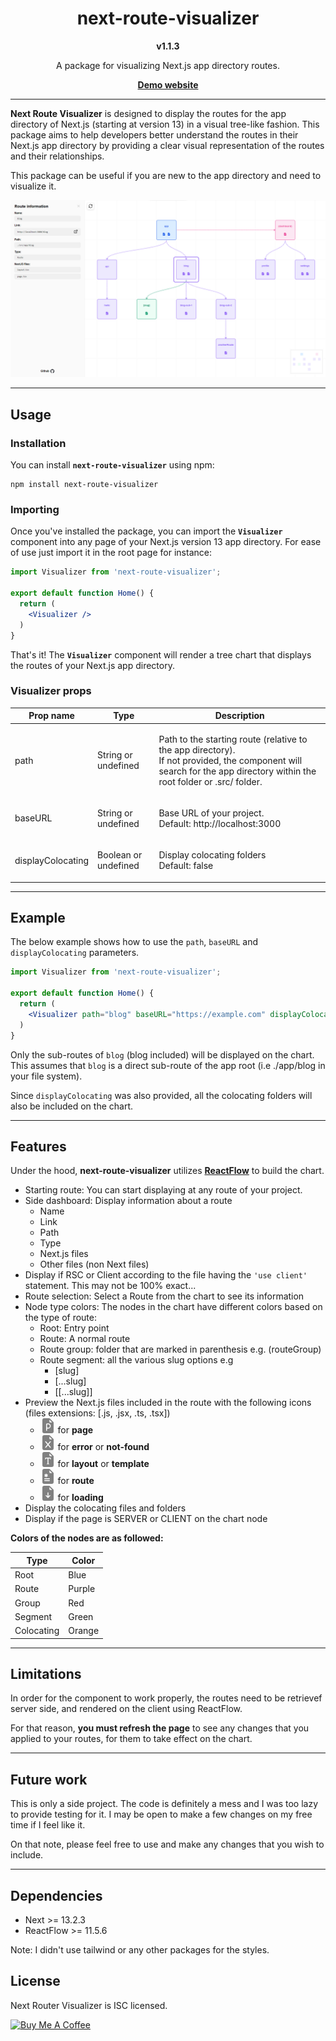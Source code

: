 <div align="center">
  <h1>next-route-visualizer</h1>
  <b>v1.1.3</b>
  <p>A package for visualizing Next.js app directory routes.</p>
  <a href="https://next-route-visualizer.vercel.app">
    <b>Demo website</b>
  </a>
</div>

---
**Next Route Visualizer** is designed to display the routes for the app directory of Next.js (starting at version 13) in a visual tree-like fashion.
This package aims to help developers better understand the routes in their Next.js app directory by providing a clear visual representation of the routes and their relationships.

This package can be useful if you are new to the app directory and need to visualize it.

<div align="center">
  <img src="https://github.com/DiiiaZoTe/next-route-visualizer/blob/main/public/next-route-visualizer-preview.png?raw=true" alt="Preview Next Route Visualizer" width="600"/>
</div>

---
## Usage

### Installation

You can install **`next-route-visualizer`** using npm:

```
npm install next-route-visualizer
```

### Importing

Once you've installed the package, you can import the **`Visualizer`** component into any page of your Next.js version 13 app directory.
For ease of use just import it in the root page for instance:


```jsx
import Visualizer from 'next-route-visualizer';

export default function Home() {
  return (
    <Visualizer />
  )
}
```

That's it! The **`Visualizer`** component will render a tree chart that displays the routes of your Next.js app directory.

### Visualizer props

| Prop name         | Type                 | Description
| ----------------- | -------------------- | ------------
| path              | String or undefined  |  <p>Path to the starting route (relative to the app directory).<br/>If not provided, the component will search for the app directory within the root folder or .src/ folder.</p>
| baseURL           | String or undefined  | <p>Base URL of your project.<br/>Default: http://localhost:3000</p>
| displayColocating | Boolean or undefined | <p>Display colocating folders<br/>Default: false</p>

---
## Example

The below example shows how to use the `path`, `baseURL` and `displayColocating` parameters.

```jsx
import Visualizer from 'next-route-visualizer';

export default function Home() {
  return (
    <Visualizer path="blog" baseURL="https://example.com" displayColocating/>
  )
}
```
Only the sub-routes of `blog` (blog included) will be displayed on the chart. This assumes that `blog` is a direct sub-route of the app root (i.e ./app/blog in your file system).

Since `displayColocating` was also provided, all the colocating folders will also be included on the chart.

---
## Features
Under the hood, **next-route-visualizer** utilizes **[ReactFlow](https://reactflow.dev/)** to build the chart.

- Starting route: You can start displaying at any route of your project.
- Side dashboard: Display information about a route
  - Name
  - Link
  - Path
  - Type
  - Next.js files
  - Other files (non Next files)
- Display if RSC or Client according to the file having the `'use client'` statement.
  This may not be 100% exact...
- Route selection: Select a Route from the chart to see its information
- Node type colors: The nodes in the chart have different colors based on the type of route:
  - Root: Entry point
  - Route: A normal route
  - Route group: folder that are marked in parenthesis e.g. (routeGroup)
  - Route segment: all the various slug options e.g
    - [slug]
    - [...slug]
    - [[...slug]]
- Preview the Next.js files included in the route with the following icons (files extensions: [.js, .jsx, .ts, .tsx])
  - <svg width="24" height="24" fill="grey" viewBox="0 0 16 16">
      <path d="M8.188 10H7V6.5h1.188a1.75 1.75 0 1 1 0 3.5z" />
      <path d="M4 0h5.293A1 1 0 0 1 10 .293L13.707 4a1 1 0 0 1 .293.707V14a2 2 0 0 1-2 2H4a2 2 0 0 1-2-2V2a2 2 0 0 1 2-2zm5.5 1.5v2a1 1 0 0 0 1 1h2l-3-3zM7 5.5a1 1 0 0 0-1 1V13a.5.5 0 0 0 1 0v-2h1.188a2.75 2.75 0 0 0 0-5.5H7z" />
    </svg> for <b>page</b>
  - <svg width="24" height="24" fill="grey" viewBox="0 0 16 16">
      <path d="M9.293 0H4a2 2 0 0 0-2 2v12a2 2 0 0 0 2 2h8a2 2 0 0 0 2-2V4.707A1 1 0 0 0 13.707 4L10 .293A1 1 0 0 0 9.293 0zM9.5 3.5v-2l3 3h-2a1 1 0 0 1-1-1zM5.884 6.68 8 9.219l2.116-2.54a.5.5 0 1 1 .768.641L8.651 10l2.233 2.68a.5.5 0 0 1-.768.64L8 10.781l-2.116 2.54a.5.5 0 0 1-.768-.641L7.349 10 5.116 7.32a.5.5 0 1 1 .768-.64z" />
    </svg> for <b>error</b> or <b>not-found</b>
  - <svg width="24" height="24" fill="grey" viewBox="0 0 16 16">
      <path d="M9.293 0H4a2 2 0 0 0-2 2v12a2 2 0 0 0 2 2h8a2 2 0 0 0 2-2V4.707A1 1 0 0 0 13.707 4L10 .293A1 1 0 0 0 9.293 0zM9.5 3.5v-2l3 3h-2a1 1 0 0 1-1-1zM5.057 6h5.886L11 8h-.5c-.18-1.096-.356-1.192-1.694-1.235l-.298-.01v5.09c0 .47.1.582.903.655v.5H6.59v-.5c.799-.073.898-.184.898-.654V6.755l-.293.01C5.856 6.808 5.68 6.905 5.5 8H5l.057-2z" />
    </svg> for <b>layout</b> or <b>template</b>
  - <svg width="24" height="24" fill="grey" viewBox="0 0 16 16">
      <path d="M9.293 0H4a2 2 0 0 0-2 2v12a2 2 0 0 0 2 2h8a2 2 0 0 0 2-2V4.707A1 1 0 0 0 13.707 4L10 .293A1 1 0 0 0 9.293 0zM9.5 3.5v-2l3 3h-2a1 1 0 0 1-1-1zm-3 2v.634l.549-.317a.5.5 0 1 1 .5.866L7 7l.549.317a.5.5 0 1 1-.5.866L6.5 7.866V8.5a.5.5 0 0 1-1 0v-.634l-.549.317a.5.5 0 1 1-.5-.866L5 7l-.549-.317a.5.5 0 0 1 .5-.866l.549.317V5.5a.5.5 0 1 1 1 0zm-2 4.5h5a.5.5 0 0 1 0 1h-5a.5.5 0 0 1 0-1zm0 2h5a.5.5 0 0 1 0 1h-5a.5.5 0 0 1 0-1z" />
    </svg> for <b>route</b>
  - <svg width="24" height="24" fill="grey" viewBox="0 0 16 16">
      <path d="M9.293 0H4a2 2 0 0 0-2 2v12a2 2 0 0 0 2 2h8a2 2 0 0 0 2-2V4.707A1 1 0 0 0 13.707 4L10 .293A1 1 0 0 0 9.293 0zM9.5 3.5v-2l3 3h-2a1 1 0 0 1-1-1zm-1 4v3.793l1.146-1.147a.5.5 0 0 1 .708.708l-2 2a.5.5 0 0 1-.708 0l-2-2a.5.5 0 0 1 .708-.708L7.5 11.293V7.5a.5.5 0 0 1 1 0z" />
    </svg> for <b>loading</b>
- Display the colocating files and folders
- Display if the page is SERVER or CLIENT on the chart node

**Colors of the nodes are as followed:**

| Type          | Color     |
| ------------- | --------- |
| Root          | Blue      |
| Route         | Purple    |
| Group         | Red       |
| Segment       | Green     |
| Colocating    | Orange    |

---
## Limitations
In order for the component to work properly, the routes need to be retrievef server side, and rendered on the client using ReactFlow.

For that reason, **you must refresh the page** to see any changes that you applied to your routes, for them to take effect on the chart.

---
## Future work
This is only a side project. The code is definitely a mess and I was too lazy to provide testing for it. I may be open to make a few changes on my free time if I feel like it.

On that note, please feel free to use and make any changes that you wish to include.

---
## Dependencies
- Next >= 13.2.3
- ReactFlow >= 11.5.6

Note: I didn't use tailwind or any other packages for the styles.

## License

Next Router Visualizer is ISC licensed.

<a href="https://www.buymeacoffee.com/alexvencel" target="_blank"><img src="https://cdn.buymeacoffee.com/buttons/v2/default-yellow.png" alt="Buy Me A Coffee" height="60" /></a>
